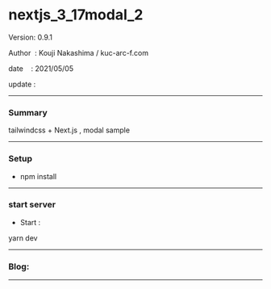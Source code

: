 ﻿# nextjs_3_17modal_2

 Version: 0.9.1

 Author  : Kouji Nakashima / kuc-arc-f.com

 date    : 2021/05/05

 update  :

***
### Summary

tailwindcss + Next.js , modal sample

***
### Setup

* npm install

***
### start server
* Start :

yarn dev

***
### Blog:

***

